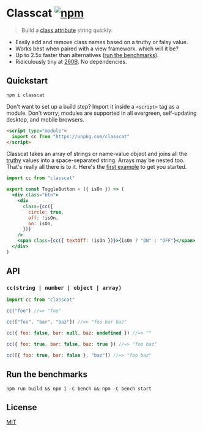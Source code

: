 # Classcat [![npm](https://img.shields.io/npm/v/classcat.svg?label=&color=0080FF)](https://github.com/jorgebucaran/classcat/releases/latest)

> Build a [class attribute](https://developer.mozilla.org/en-US/docs/Web/HTML/Global_attributes/class) string quickly.

- Easily add and remove class names based on a truthy or falsy value.
- Works best when paired with a view framework. which will it be?
- Up to 2.5x faster than alternatives ([run the benchmarks](#run-the-benchmarks)).
- Ridiculously tiny at [260B](http://bundlephobia.com/result?p=classcat). No dependencies.

## Quickstart

```console
npm i classcat
```

Don't want to set up a build step? Import it inside a `<script>` tag as a module. Don't worry; modules are supported in all evergreen, self-updating desktop, and mobile browsers.

```html
<script type="module">
  import cc from "https://unpkg.com/classcat"
</script>
```

Classcat takes an array of strings or name-value object and joins all the [truthy](https://developer.mozilla.org/en-US/docs/Glossary/Truthy) values into a space-separated string. Arrays may be nested too. That's really all there is to it. Here's the [first example](https://codepen.io/jorgebucaran/pen/NYgLwG?editors=0010) to get you started.

```jsx
import cc from "classcat"

export const ToggleButton = ({ isOn }) => (
  <div class="btn">
    <div
      class={cc({
        circle: true,
        off: !isOn,
        on: isOn,
      })}
    />
    <span class={cc({ textOff: !isOn })}>{isOn ? "ON" : "OFF"}</span>
  </div>
)
```

## API

### `cc(string | number | object | array)`

```js
import cc from "classcat"

cc("foo") //=> "foo"

cc(["foo", "bar", "baz"]) //=> "foo bar baz"

cc({ foo: false, bar: null, baz: undefined }) //=> ""

cc({ foo: true, bar: false, baz: true }) //=> "foo baz"

cc([{ foo: true, bar: false }, "baz"]) //=> "foo baz"
```

## Run the benchmarks

```console
npm run build && npm i -C bench && npm -C bench start
```

## License

[MIT](LICENSE.md)
